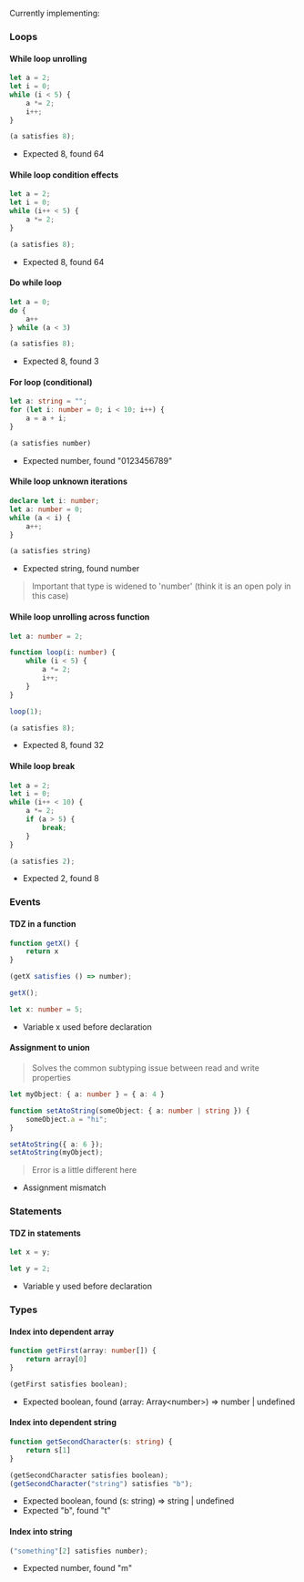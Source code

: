 Currently implementing:

### Loops

#### While loop unrolling

```ts
let a = 2;
let i = 0;
while (i < 5) {
    a *= 2;
    i++;
}

(a satisfies 8);
```

- Expected 8, found 64

#### While loop condition effects

```ts
let a = 2;
let i = 0;
while (i++ < 5) {
    a *= 2;
}

(a satisfies 8);
```

- Expected 8, found 64

#### Do while loop

```ts
let a = 0;
do {
    a++
} while (a < 3)

(a satisfies 8);
```

- Expected 8, found 3

#### For loop (conditional)

```ts
let a: string = "";
for (let i: number = 0; i < 10; i++) {
    a = a + i;
}

(a satisfies number)
```

- Expected number, found "0123456789"

#### While loop unknown iterations

```ts
declare let i: number;
let a: number = 0;
while (a < i) {
    a++;
}

(a satisfies string)
```

- Expected string, found number

> Important that type is widened to 'number' (think it is an open poly in this case)

#### While loop unrolling across function

```ts
let a: number = 2;

function loop(i: number) {
    while (i < 5) {
        a *= 2;
        i++;
    }
}

loop(1);

(a satisfies 8);
```

- Expected 8, found 32

#### While loop break

```ts
let a = 2;
let i = 0;
while (i++ < 10) {
    a *= 2;
    if (a > 5) {
        break;
    }
}

(a satisfies 2);
```

- Expected 2, found 8

### Events

#### TDZ in a function

```ts
function getX() {
    return x
}

(getX satisfies () => number);

getX();

let x: number = 5;
```

- Variable x used before declaration

#### Assignment to union

> Solves the common subtyping issue between read and write properties

```ts
let myObject: { a: number } = { a: 4 }

function setAtoString(someObject: { a: number | string }) {
    someObject.a = "hi";
}

setAtoString({ a: 6 });
setAtoString(myObject);
```

> Error is a little different here

- Assignment mismatch

### Statements

#### TDZ in statements

```ts
let x = y;

let y = 2;
```

- Variable y used before declaration

### Types

#### Index into dependent array

```ts
function getFirst(array: number[]) {
    return array[0]
}

(getFirst satisfies boolean);
```

- Expected boolean, found (array: Array\<number>) => number | undefined

#### Index into dependent string

```ts
function getSecondCharacter(s: string) {
    return s[1]
}

(getSecondCharacter satisfies boolean);
(getSecondCharacter("string") satisfies "b");
```

- Expected boolean, found (s: string) => string | undefined
- Expected "b", found "t"

#### Index into string

```ts
("something"[2] satisfies number);
```

- Expected number, found "m"
